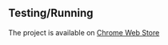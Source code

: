 ## Testing/Running
The project is available on <a href="https://chrome.google.com/webstore/detail/youtube-comments-analyzer/mdpphkdmagnnfpnfciehfkafpcpcahko" target="_blank">Chrome Web Store</a> <br>
